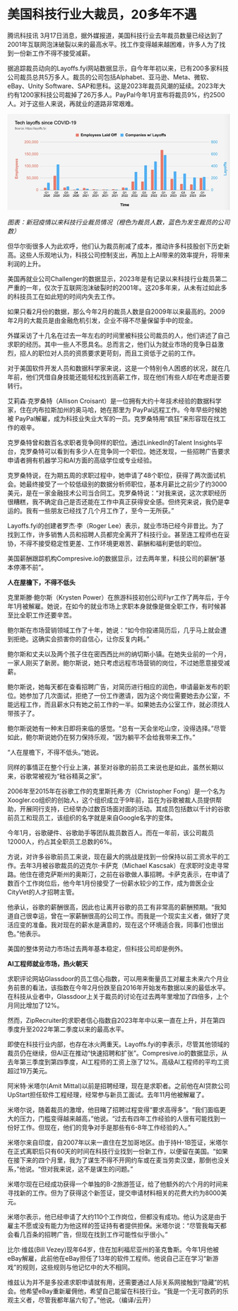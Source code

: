 # 美国科技行业大裁员，20多年不遇

腾讯科技讯
3月17日消息，据外媒报道，美国科技行业去年裁员数量已经达到了2001年互联网泡沫破裂以来的最高水平。找工作变得越来越困难，许多人为了找到一份新工作不得不接受减薪。

据追踪裁员动向的Layoffs.fyi网站数据显示，自今年年初以来，已有200多家科技公司裁员总共5万多人。裁员的公司包括Alphabet、亚马逊、Meta、微软、eBay、Unity
Software、SAP和思科。这是2023年裁员风潮的延续。2023年大约有1200家科技公司裁掉了26万多人。PayPal今年1月宣布将裁员9%，约2500人。对于这些人来说，再就业的道路非常艰难。

![8522e73b1a5591df4e780f0a54c2873c.jpg](https://raw.githubusercontent.com/qqhsx/qqnews_image/main/2024/03/17/美国科技行业大裁员，20多年不遇/8522e73b1a5591df4e780f0a54c2873c.jpg)

_图表：新冠疫情以来科技行业裁员情况（橙色为裁员人数，蓝色为发生裁员的公司数）_

但华尔街很多人为此欢呼，他们认为裁员削减了成本，推动许多科技股创下历史新高。这些人乐观地认为，科技公司控制支出，再加上上AI带来的效率提升，将带来利润的上升。

美国再就业公司Challenger的数据显示，2023年是有记录以来科技行业裁员第二严重的一年，仅次于互联网泡沫破裂时的2001年。这20多年来，从未有过如此多的科技员工在如此短的时间内失去工作。

如果只看2月份的数据，那么今年2月的裁员人数是自2009年以来最高的。2009年2月的大裁员是由金融危机引发，企业不得不尽量保留手中的现金。

外媒采访了十几名在过去一年左右的时间里被科技公司裁员的人，他们讲述了自己求职的经历。其中一些人不愿具名。总而言之，他们认为就业市场的竞争日益激烈，招人的职位对人员的资质要求更苛刻，而且工资低于之前的工作。

对于美国软件开发人员和数据科学家来说，这是一个特别令人困惑的状况，就在几年前，他们凭借自身技能还能轻松找到高薪工作，现在他们有些人却在考虑是否要转行。

艾莉森·克罗桑特（Allison Croisant）是一位拥有大约十年技术经验的数据科学家，住在内布拉斯加州的奥马哈，她在那里为
PayPal远程工作。今年早些时候她被 PayPal解雇，成为科技业失业大军的一员。克罗桑特用“疯狂”来形容现在找工作的艰辛。

克罗桑特曾和数百名求职者竞争同样的职位。通过LinkedIn的Talent
Insights平台，克罗桑特可以看到有多少人在竞争同一个职位。她还发现，一些招聘广告要求申请者拥有机器学习和AI方面的高级学位或专业经验。

克罗桑特说，在为期五周的求职过程中，她申请了48个职位，获得了两次面试机会。她最终接受了一个较低级别的数据分析师职位，基本月薪比之前少了约3000美元，是在一家金融技术公司当合同工。克罗桑特说：“对我来说，这次求职经历很糟糕，我不确定自己是否还能在工作中真正获得安全感。但终究来说，我仍是幸运的。我有一些朋友已经找了几个月工作了，至今一无所获。”

Layoffs.fyi的创建者罗杰·李（Roger
Lee）表示，就业市场已经今非昔比。为了找到工作，许多销售人员和招聘人员都完全离开了科技行业。甚至连工程师也在妥协，不得不接受稳定性更差、工作环境更艰苦、薪酬和福利更低的职位。

美国薪酬跟踪机构Compresive.io的数据显示，过去两年里，科技公司的薪酬“基本停滞不前”。

**人在屋檐下，不得不低头**

克里斯滕·鲍尔斯（Krysten
Power）在旅游科技初创公司Flyr工作了两年后，于今年1月被解雇。她说，在如今的就业市场上求职本身就像是做全职工作，有时候甚至比全职工作还要辛苦。

鲍尔斯在市场营销领域工作了十年，她说：“如今你投递简历后，几乎马上就会遭到拒绝。这确实会损害你的自信心，让你反复内耗。”

鲍尔斯和丈夫以及两个孩子住在密西西比州的纳切斯小镇。在她失业前的一个月，一家人刚买了新房。鲍尔斯说，她只考虑远程市场营销的岗位，不过她愿意接受减薪。

鲍尔斯说，她每天都在查看招聘广告，对简历进行相应的润色，申请最新发布的职位。她参加了几次面试，拒绝了一份工作邀请，因为这个岗位需要她去办公室，不能远程工作，而且薪水只有她之前工作的一半。如果她去办公室工作，就必须找人带孩子了。

鲍尔斯说她有一种末日即将来临的感觉。“总有一天会坐吃山空，没得选择。”尽管如此，鲍尔斯说她仍在努力保持乐观，“因为躺平不会给我带来工作。”

“人在屋檐下，不得不低头。”她说。

同样的事情正在整个行业上演，甚至对谷歌的前员工来说也是如此，虽然长期以来，谷歌常被视为“硅谷精英之家”。

2006年至2015年在谷歌工作的克里斯托弗·方（Christopher
Fong）是一个名为Xoogler.co组织的创始人，这个组织成立于9年前，旨在为谷歌被裁人员提供帮助，开展同行支持，已经举办过数百场面对面的活动。其成员包括数以千计的谷歌前员工和现员工，该组织的名字就是来自Google名字的变体。

今年1月，谷歌硬件、谷歌助手等团队裁员数百人。而在一年前，该公司裁员12000人，约占其全职员工总数的6%。

方说，对许多谷歌前员工来说，现在最大的挑战是找到一份保持以前工资水平的工作。去年3月被谷歌裁员的迈克尔·卡萨克（Michael
Kascsak）在求职时没走寻常路。他住在德克萨斯州的奥斯汀，之前在谷歌做人事招聘。卡萨克表示，在申请了数百个工作岗位后，他今年1月份接受了一份薪水较少的工作，成为兽医企业CityVet的人才招聘主管。

他承认，谷歌的薪酬很高，因此也让离开谷歌的员工有非常高的薪酬预期。“我知道自己很幸运，曾在一家薪酬很高的公司工作。而我是一个现实主义者，做好了灵活应变的准备。我对现在的薪水是满意的，现在这个环境适合我，同事们也很出色。”他表示。

美国的整体劳动力市场过去两年基本稳定，但科技公司却是例外。

**AI工程师就业市场，热火朝天**

求职评论网站Glassdoor的员工信心指数，可以用来衡量员工对雇主未来六个月业务前景的看法，该指数在今年2月份跌至自2016年开始发布数据以来的最低水平。在科技从业者中，Glassdoor上关于裁员的讨论在过去两年里增加了四倍多，上个月同比增加了12%。

然而，ZipRecruiter的求职者信心指数自2023年年中以来一直在上升，并在第四季度升至2022年第二季度以来的最高水平。

即使在科技行业内部，也存在冰火两重天。Layoffs.fyi的李表示，尽管其他领域的裁员仍在继续，但AI正在推动“快速招聘和扩张”。Compresive.io的数据显示，从去年第三季度到第四季度，AI工程师的工资上涨了12%。高级AI工程师的平均工资超过19万美元。

阿米特·米塔尔(Amit
Mittal)以前是招聘经理，现在是求职者。之前他在AI贷款公司UpStart担任软件工程经理，经常参与新员工面试。去年11月他被解雇了。

米塔尔说，随着裁员的激增，他目睹了招聘过程变得“要求高得多”。“我们面临更大的压力，门槛变得越来越高，”他说。“过去有四年工作经验的人很有可能找到一份好工作。但现在，他们的竞争对手是那些有6-8年工作经验的人。”

米塔尔来自印度，自2007年以来一直住在芝加哥地区。由于持H-1B签证，米塔尔在正式离职后只有60天的时间在科技行业找到一份新工作，以便留在美国。“如果在接下来的四个月里，我为了谋生不得不开网约车或在麦当劳卖汉堡，那倒也没关系，”他说。“但对我来说，这不是谋生的问题。”

米塔尔现在已经成功获得一个单独的B-2旅游签证，给了他额外的六个月的时间来寻找新的工作。但为了获得这个新签证，提交申请材料相关的花费大约为8000美元。

米塔尔表示，他已经申请了大约110个工作岗位，但都没有成功。他认为这是由于雇主不愿或没有能力为他这样的签证持有者提供担保。米塔尔说：“尽管我每天都会看几百条的招聘广告，但现在找到工作可能性似乎很小。”

比尔·维兹(Bill
Vezey)现年64岁，住在加利福尼亚州的圣克鲁斯。今年1月他被eBay解雇，此前他在eBay担任了13年的软件工程师。他说自己正在学习“新游戏”的规则，这些规则与他记忆中的大不相同。

维兹认为并不是多投递求职申请就有用，还需要通过人际关系网接触到“隐藏”的机会。他希望eBay重新雇佣他，希望自己能留在科技行业。“我是一个无可救药的乐观主义者，尽管我都年届六旬了。”他说。（编译/云开）

